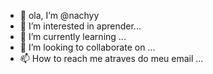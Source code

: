 - 👋 ola, I’m @nachyy
- 👀 I’m interested in aprender...
- 🌱 I’m currently learning ...
- 💞️ I’m looking to collaborate on ...
- 📫 How to reach me atraves do meu email ...

<!---
nachyy/nachyy is a ✨ special ✨ repository because its `README.md` (this file) appears on your GitHub profile.
You can click the Preview link to take a look at your changes.
--->
